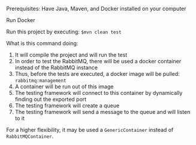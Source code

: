 Prerequisites: Have Java, Maven, and Docker installed on your computer

Run Docker

Run this project by executing: `$mvn clean test`

What is this command doing:
1. It will compile the project and will run the test
2. In order to test the RabbitMQ, there will be used a docker container instead of the RabbitMQ instance
3. Thus, before the tests are executed, a docker image will be pulled: `rabbitmq:management`
4. A container will be run out of this image
5. The testing framework will connect to this container by dynamically finding out the exported port
6. The testing framework will create a queue
7. The testing framework will send a message to the queue and will listen to it

For a higher flexibility, it may be used a `GenericContainer` instead of `RabbitMQContainer`.

